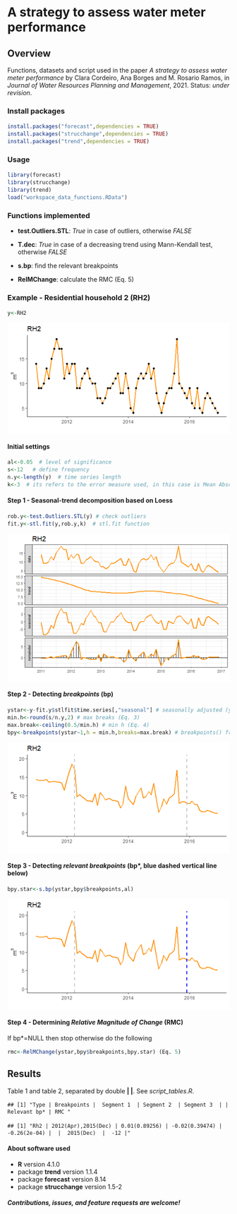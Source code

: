 A strategy to assess water meter performance
================

## Overview

Functions, datasets and script used in the paper *A strategy to assess
water meter performance* by Clara Cordeiro, Ana Borges and M. Rosario
Ramos, in *Journal of Water Resources Planning and Management*, 2021.
Status: *under revision*.

### Install packages

``` r
install.packages("forecast",dependencies = TRUE)
install.packages("strucchange",dependencies = TRUE)
install.packages("trend",dependencies = TRUE)
```

### Usage

``` r
library(forecast)  
library(strucchange) 
library(trend) 
load("workspace_data_functions.RData")
```

### Functions implemented

-   **test.Outliers.STL**: *True* in case of outliers, otherwise *FALSE*

-   **T.dec**: *True* in case of a decreasing trend using Mann-Kendall
    test, otherwise *FALSE*

-   **s.bp**: find the relevant breakpoints

-   **RelMChange**: calculate the RMC (Eq. 5)

### Example - Residential household 2 (RH2)

``` r
y<-RH2
```

<img src="README_files/figure-gfm/unnamed-chunk-4-1.png" style="display: block; margin: auto;" />

#### Initial settings

``` r
al<-0.05  # level of significance
s<-12   # define frequency
n.y<-length(y)  # time series length
k<-3  # its refers to the error measure used, in this case is Mean Absolute Error (MAE). However, it can be k<-1 for Mean Error (ME), k<-2 for Root Mean Square Error (RMSE), among others... see accuracy() function from package forecast for more information about it.
```

#### Step 1 - Seasonal-trend decomposition based on Loess

``` r
rob.y<-test.Outliers.STL(y) # check outliers
fit.y<-stl.fit(y,rob.y,k)  # stl.fit function
```

<img src="README_files/figure-gfm/unnamed-chunk-5-1.png" style="display: block; margin: auto;" />

#### Step 2 - Detecting *breakpoints* (bp)

``` r
ystar<-y-fit.y$stlfit$time.series[,"seasonal"] # seasonally adjusted (y*)  (Eq.2)
min.h<-round(s/n.y,2) # max breaks (Eq. 3)
max.break<-ceiling(0.5/min.h) # min h (Eq. 4)
bpy<-breakpoints(ystar~1,h = min.h,breaks=max.break) # breakpoints() from package strucchange
```

<img src="README_files/figure-gfm/unnamed-chunk-6-1.png" style="display: block; margin: auto;" />

#### Step 3 - Detecting *relevant breakpoints* (bp\*, blue dashed vertical line below)

``` r
bpy.star<-s.bp(ystar,bpy$breakpoints,al)
```

<img src="README_files/figure-gfm/unnamed-chunk-7-1.png" style="display: block; margin: auto;" />

#### Step 4 - Determining *Relative Magnitude of Change* (RMC)

If bp\*=NULL then stop otherwise do the following

``` r
rmc<-RelMChange(ystar,bpy$breakpoints,bpy.star) (Eq. 5)
```

## Results

Table 1 and table 2, separated by double **\| \|**. See
*script\_tables.R*.

    ## [1] "Type | Breakpoints |  Segment 1  | Segment 2  | Segment 3  | | Relevant bp* | RMC "

    ## [1] "Rh2 | 2012(Apr),2015(Dec) | 0.01(0.89256) | -0.02(0.39474) | -0.26(2e-04) |  |  2015(Dec)  |  -12 |"

#### About software used

-   **R** version 4.1.0
-   package **trend** version 1.1.4
-   package **forecast** version 8.14
-   package **strucchange** version 1.5-2

#### *Contributions, issues, and feature requests are welcome!*
